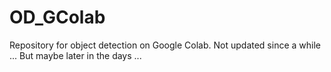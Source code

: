 # OD_GColab
Repository for object detection on Google Colab. Not updated since a while ... But maybe later in the days ...
